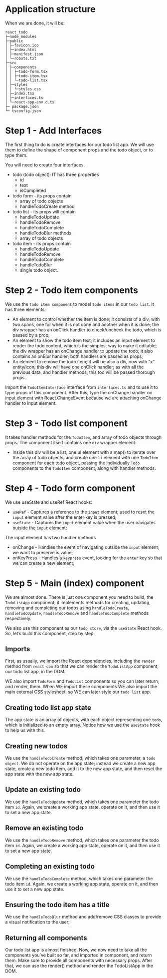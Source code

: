 # Application structure
When we are done, it will be:

```
react_todo
├─node_modules
├─public
│ ├─favicon.ico
│ ├─index.html
│ ├─manifest.json
│ └─robots.txt
├─src
│ ├─components
│ │ ├─todo-form.tsx
│ │ ├─todo-item.tsx
│ │ └─todo-list.tsx
│ ├─styles
│ │ └─styles.css
│ ├─index.tsx
│ ├─interfaces.ts
│ └─react-app-env.d.ts
├─ package.json
└─ tsconfig.json
```

# Step 1 - Add Interfaces
The first thing to do is create interfaces for our todo list app. We will use them to define the shape of component props and the todo object, or to type them.

You will need to create four interfaces.
- todo (todo object): IT has three properties
  - id
  - text
  - isCompleted
- todo form - its props contain
  - array of todo objects
  - handleTodoCreate method
- todo list - its props will contain
  - handleTodoUpdate
  - handleTodoRemove
  - handleTodoComplete
  - handleTodoBlur methods
  - array of todo objects
- todo item - its props contain
  - handleTodoUpdate
  - handleTodoRemove
  - handleTodoComplete
  - handleTodoBlur
  - single todo object.

# Step 2 - Todo item components
We use the `todo item component` to model `todo items` in our `todo list`. It has three elements:
- An element to control whether the item is done; it consists of a div, with two spans, one for when it is not done and another when it is done; the div wrapper has an onClick handler to check/uncheck the todo, which is passed by a prop;
- An element to show the todo item text; it includes an input element to render the todo content, which is the simplest way to make it editable; the div wrapper has an onChange handler to update the todo; it also contains an onBlur handler; both handlers are passed as props;
- An element to remove the todo item; it will be also a div, now with “x” entity/icon; this div will have one onClick handler; as with all the previous data, and handler methods, this too will be passed thorough props.

Import the `TodoItemInterface` interface from `interfaces.ts` and to use it to type props of this component. After this, type the onChange handler on input element with React.ChangeEvent<HTMLInputElement> because we are attaching onChange handler to input element.

# Step 3 - Todo list component
It takes handler methods for the `TodoItem`, and array of todo objects through props. The component itself contains one `div` wrapper element:
- Inside this div will be a list, one ul element with a map() to iterate over the array of todo objects, and create one `li` element with one `TodoItem` component for each todo object, passing the individually `Todo` components to the `TodoItem` component, along with handler methods.

# Step 4 - Todo form component
We use useState and useRef React hooks:
- `useRef` - Captures a reference to the `input` element; used to reset the `input` element value after the enter key is pressed;
- `useState` - Captures the `input` element value when the user navigates outside the `input` element;

The input element has two handler methods
- onChange - Handles the event of navigating outside the `input` element; we want to preserve is value;
- onKeyPress - Handles a `keypress` event, looking for the `enter` key so that we can create a new element;

# Step 5 - Main (index) component
We are almost done. There is just one component you need to build, the `TodoListApp` component; it implements methods for creating, updating, removing and completing our todos using `handleTodoCreate`, `handleTodoUpdate`, `handleTodoRemove` and `handleTodoComplete` methods respectively.

We also use this component as our `todo store`, via the `useState` React hook. So, let’s build this component, step by step.

## Imports
First, as usually, we import the React dependencies, including the `render` method from `react-dom` so that we can render the `TodoListApp` component, our todo list app, in the DOM.

WE also import `TodoForm` and `TodoList` components so you can later return, and render, them. When WE import these components WE also import the main external CSS stylesheet, so WE can later style our `todo list` app.

## Creating todo list app state
The app state is an array of objects, with each object representing one `todo`, which is initialized to an empty array. Notice how we use the `useState` hook to help us with this.

## Creating new todos
We use the `handleTodoCreate` method, which takes one parameter, a `todo object`. We do not operate on the app state; instead we create a new app state, create a new todo item, add it to the new app state, and then reset the app state with the new app state.

## Update an existing todo
We use the `handleTodoUpdate` method, which takes one parameter the todo item `id`. Again, we create a working app state, operate on it, and then use it to set a new app state.

## Remove an existing todo
We use the `handleTodoRemove` method, which takes one parameter the todo item `id`. Again, we create a working app state, operate on it, and then use it to set a new app state.

## Completing an existing todo
We use the `handleTodoComplete` method, which takes one parameter the todo item `id`. Again, we create a working app state, operate on it, and then use it to set a new app state.

## Ensuring the todo item has a title
We use the `handleTodoBlur` method and add/remove CSS classes to provide a visual notification to the user;

## Returning all components
Our todo list app is almost finished. Now, we now need to take all the components you’ve built so far, and imported in component, and return them. Make sure to provide all components with necessary props. After that, we can use the render() method and render the TodoListApp in the DOM.
